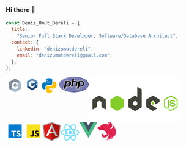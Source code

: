 ### Hi there 👋

```js
const Deniz_Umut_Dereli = {
  title:
    "Senior Full Stack Developer, Software/Database Architect",
  contact: {
    linkedin: "denizumutdereli",
    email: "denizumutdereli@gmail.com",
  },
};
```
<img src="./c.svg" alt="C" width="48" align="left"/>
<img src="./c++.svg" alt="C++" width="42" align="left"/>
<img src="./python.svg" alt="Python" width="48" align="left"/>
<img src="./php.svg" alt="PHP" width="80" align="left"/>
<img src="./node.svg" alt="Nodejs width="48" align="left"/>
<img src="./typescript.svg" alt="Typescript" width="48" align="left"/>
<img src="./javascript.svg" alt="Javacript" width="48" align="left"/>
<img src="./angular.svg" alt="Angular" width="48" align="left"/>
<img src="./react.svg" alt="React" width="48" align="left"/>
<img src="./vue.svg" alt="VueJS" width="48" align="left"/>
<img src="./nest.svg" alt="NestJS" width="48"/>
